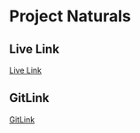 # Project Naturals

## Live Link
[Live Link](https://project-naturals.web.app/)

## GitLink
[GitLink](https://github.com/team-solvers-kpr/project-naturals)
